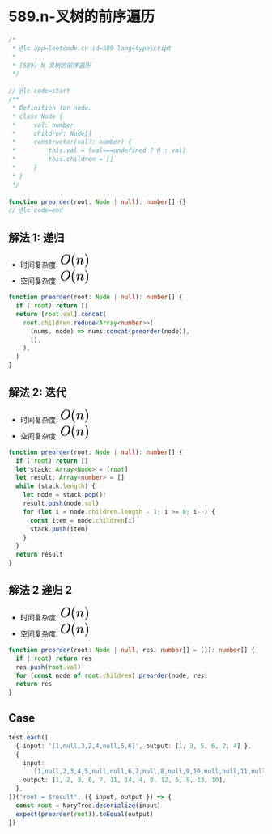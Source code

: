 # 589.n-叉树的前序遍历

```ts
/*
 * @lc app=leetcode.cn id=589 lang=typescript
 *
 * [589] N 叉树的前序遍历
 */

// @lc code=start
/**
 * Definition for node.
 * class Node {
 *     val: number
 *     children: Node[]
 *     constructor(val?: number) {
 *         this.val = (val===undefined ? 0 : val)
 *         this.children = []
 *     }
 * }
 */

function preorder(root: Node | null): number[] {}
// @lc code=end
```

## 解法 1: 递归

- 时间复杂度: <!-- $O(n)$ --> <img style="transform: translateY(0.1em); background: white;" src="./svg/o-n.svg" alt="O(n)">
- 空间复杂度: <!-- $O(n)$ --> <img style="transform: translateY(0.1em); background: white;" src="./svg/o-n.svg" alt="O(n)">

```ts
function preorder(root: Node | null): number[] {
  if (!root) return []
  return [root.val].concat(
    root.children.reduce<Array<number>>(
      (nums, node) => nums.concat(preorder(node)),
      [],
    ),
  )
}
```

## 解法 2: 迭代

- 时间复杂度: <!-- $O(n)$ --> <img style="transform: translateY(0.1em); background: white;" src="./svg/o-n.svg" alt="O(n)">
- 空间复杂度: <!-- $O(n)$ --> <img style="transform: translateY(0.1em); background: white;" src="./svg/o-n.svg" alt="O(n)">

```ts
function preorder(root: Node | null): number[] {
  if (!root) return []
  let stack: Array<Node> = [root]
  let result: Array<number> = []
  while (stack.length) {
    let node = stack.pop()!
    result.push(node.val)
    for (let i = node.children.length - 1; i >= 0; i--) {
      const item = node.children[i]
      stack.push(item)
    }
  }
  return result
}
```

## 解法 2 递归 2

- 时间复杂度: <!-- $O(n)$ --> <img style="transform: translateY(0.1em); background: white;" src="./svg/o-n.svg" alt="O(n)">
- 空间复杂度: <!-- $O(n)$ --> <img style="transform: translateY(0.1em); background: white;" src="./svg/o-n.svg" alt="O(n)">

```ts
function preorder(root: Node | null, res: number[] = []): number[] {
  if (!root) return res
  res.push(root.val)
  for (const node of root.children) preorder(node, res)
  return res
}
```

## Case

```ts
test.each([
  { input: '[1,null,3,2,4,null,5,6]', output: [1, 3, 5, 6, 2, 4] },
  {
    input:
      '[1,null,2,3,4,5,null,null,6,7,null,8,null,9,10,null,null,11,null,12,null,13,null,null,14]',
    output: [1, 2, 3, 6, 7, 11, 14, 4, 8, 12, 5, 9, 13, 10],
  },
])('root = $result', ({ input, output }) => {
  const root = NaryTree.deserialize(input)
  expect(preorder(root)).toEqual(output)
})
```
